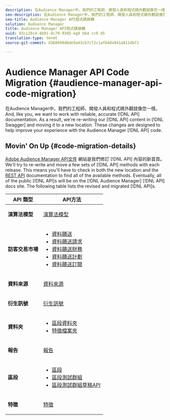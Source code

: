 ```yaml
---
description: 在Audience Manager中，我們的工程師、開發人員和程式碼外觀就像您一樣。而且，和您一樣，我們想要使用可靠、精確的API文件。因此，我們將重新編寫Swagger中的API內容，並將它移至新位置。這些變更旨在協助改進您使用Audience Manager API程式碼的體驗。
seo-description: 在Audience Manager中，我們的工程師、開發人員和程式碼外觀就像您一樣。而且，和您一樣，我們想要使用可靠、精確的API文件。因此，我們將重新編寫Swagger中的API內容，並將它移至新位置。這些變更旨在協助改進您使用Audience Manager API程式碼的體驗。
seo-title: Audience Manager API程式碼移轉
solution: Audience Manager
title: Audience Manager API程式碼移轉
uuid: 93cc28c4-4b91-4c79-93d5-eg9 bb4 cc9 d5
translation-type: tm+mt
source-git-commit: d368699d0de9a43cb7cf2c1af64da941a811db71

---
```



# Audience Manager API Code Migration {#audience-manager-api-code-migration}

在Audience Manager中，我們的工程師、開發人員和程式碼外觀就像您一樣。And, like you, we want to work with reliable, accurate [!DNL API] documentation. As a result, we're re-writing our [!DNL API] content in [!DNL Swagger] and moving it to a new location. These changes are designed to help improve your experience with the Audience Manager [!DNL API] code.

## Movin' On Up {#code-migration-details}

<!-- api-swagger-migration.xml -->

[Adobe Audience Manager API文件](https://bank.demdex.com/portal/swagger/index.html) 網站是我們修訂 [!DNL API] 內容的新首頁。We'll try to re-write and move a few sets of [!DNL API] methods with each release. This means you'll have to check in both the new location and the [REST API](../api/rest-api-main/rest-api-main.md) documentation to find all of the available methods. Eventually, all of the public [!DNL API]s will be on the [!DNL Audience Manager] [!DNL API] docs site. The following table lists the revised and migrated [!DNL API]s.

<table id="table_CD3C244CB02C48C898745FB982EC828C"> 
 <thead> 
  <tr> 
   <th colname="col1" class="entry"> API 類型 </th> 
   <th colname="col2" class="entry"> API方法 </th> 
  </tr> 
 </thead>
 <tbody>
 <tr> 
   <td colname="col1"> <p> <b>演算法模型</b> </p> </td> 
   <td colname="col2"> <p> <a href="https://bank.demdex.com/portal/swagger/index.html#/Algorithmic_Models_API" format="https" scope="external"> 演算法模型</a> </p> </td> 
  </tr> 
  <tr> 
   <td colname="col1"> <p> <b>訪客交易市場</b> </p> </td> 
   <td colname="col2"> <p> 
     <ul id="ul_4CFB3FAAC0B04E5AADD80E7D7FAF2722"> 
      <li id="li_50EE5F6B2278480E9FEA04AD51664F9D"> <a href="https://bank.demdex.com/portal/swagger/index.html#!/?f=Data_Feed_API" format="https" scope="external"> 資料饋送</a> </li> 
      <li id="li_5D372E3819014AB78C12048A9A2DC89F"> <a href="https://bank.demdex.com/portal/swagger/index.html#!/Data_Feed_Request_API/" format="https" scope="external"> 資料饋送請求</a> </li> 
      <li id="li_0582688D08C346C68B81D86A5C46E053"> <a href="https://bank.demdex.com/portal/swagger/index.html#!/?f=Data_Feed_Finance_API" format="https" scope="external"> 資料饋送財務</a> </li> 
      <li id="li_C1C1CB42D6A74803B4672F6EE2D2D08C"> <a href="https://bank.demdex.com/portal/swagger/index.html#!/?f=Data_Feed_Plans_API" format="https" scope="external"> 資料饋送計劃</a> </li> 
      <li id="li_D8F9D791D0824287B9D0B0585E3106AB"> <a href="https://bank.demdex.com/portal/swagger/index.html#!/Data_Feed_Subscription_API" format="https" scope="external"> 資料饋送訂閱</a> </li> 
     </ul> </p> </td> 
  </tr> 
  <tr> 
   <td colname="col1"> <p> <b>資料來源</b> </p> </td> 
   <td colname="col2"> <p> <a href="https://bank.demdex.com/portal/swagger/index.html#!/Data_Source_API" format="https" scope="external"> 資料來源</a> </p> </td> 
  </tr> 
   <td colname="col1"> <p> <b>衍生訊號</b> </p> </td> 
   <td colname="col2"> <p> <a href="https://bank.demdex.com/portal/swagger/index.html#/Derived_Signals_API" format="https" scope="external"> 衍生訊號</a> </p> </td> 
  </tr>   
  <tr> 
   <td colname="col1"> <p> <b>資料夾</b> </p> </td> 
   <td colname="col2"> <p> 
     <ul id="ul_FD05673B372141F3B0EF2C79A338F744"> 
      <li id="li_5D16FCAF6F0E411694A1CFBE9571BDAC"> <a href="https://bank.demdex.com/portal/swagger/index.html#!/Segment_Folder_API" format="https" scope="external"> 區段資料夾</a> </li> 
      <li id="li_5DC088C0F8CA4FC193248366C8400030"> <a href="https://bank.demdex.com/portal/swagger/index.html#!/Trait_Folder_API" scope="external" format="https"> 特徵檔案夾</a> </li> 
     </ul> </p> </td> 
  </tr> 
  <tr> 
   <td colname="col1"> <p> <b>報告</b> </p> </td> 
   <td colname="col2"> <p> <a href="https://bank.demdex.com/portal/swagger/index.html#!/Reporting_API" format="https" scope="external"> 報告</a> </p> </td> 
  </tr> 
  <tr> 
   <td colname="col1"> <p> <b>區段</b> </p> </td> 
   <td colname="col2"> <p> 
     <ul id="ul_098B0655653D4846B70349A35A055C19"> 
      <li id="li_41A3003BF41147969BC88D4F12A5C1BB"> <a href="https://bank.demdex.com/portal/swagger/index.html#!/Segments_API" format="https" scope="external"> 區段</a> </li> 
      <li id="li_22A858D377634D88AE58BE2CE924169C"> <a href="https://bank.demdex.com/portal/swagger/index.html#!/Segment_Test_Group_API/" format="https" scope="external"> 區段測試群組</a> </li> 
      <li id="li_2B505A1B43CF4B29A0336106C321E7FD"> <a href="https://bank.demdex.com/portal/swagger/index.html#!/Segment_Test_Group_Draft_API/" format="https" scope="external"> 區段測試群組草稿API</a> </li> 
     </ul> </p> </td> 
  </tr> 
  <tr> 
   <td colname="col1"> <p> <b>特徵</b> </p> </td> 
   <td colname="col2"> <p> <a href="https://bank.demdex.com/portal/swagger/index.html#!/Traits_API" format="https" scope="external"> 特徵</a> </p> </td> 
  </tr>
 </tbody>
</table>